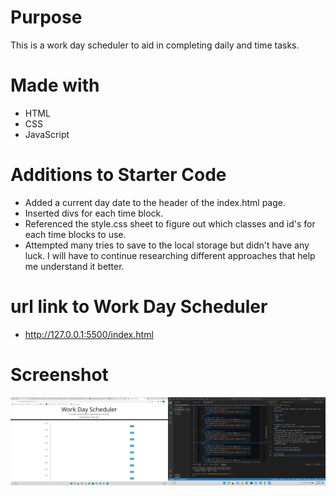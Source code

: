 # Purpose
This is a work day scheduler to aid in completing daily and time tasks.

# Made with
* HTML
* CSS
* JavaScript

# Additions to Starter Code
* Added a current day date to the header of the index.html page.
* Inserted divs for each time block.
* Referenced the style.css sheet to figure out which classes and id's for each time blocks to use. 
* Attempted many tries to save to the local storage but didn't have any luck. I will have to continue researching different approaches that help me understand it better.

# url link to Work Day Scheduler
* http://127.0.0.1:5500/index.html

# Screenshot 
![alt text](2022-06-29.png)